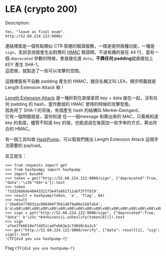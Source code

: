 # LEA (crypto 200)

Description:
```
Yes, "leave as final exam".
http://52.68.224.122:9000/
```

連結裡面是一個有點類似 CTR 那題的驗證服務，一樣是提供兩種功能，一種是 `sign`，丟訊息他就會生出對應的 [HMAC](https://en.wikipedia.org/wiki/Hash-based_message_authentication_code) 驗證碼，不過有趣的是在 44 行，當有一個 `deprecated` 參數的時候，會直接吃進 `data`，**不靠任何 padding**就直接加上 KEY 產生 SHA-1。<br>
這麼做，就製造了一些可以攻擊的空間。

這題裡面有不自動 padding 產生的 HMAC，題目名稱又叫 LEA，開宗明義就是 Length Extension Attack 嘛！

[Length Extension Attack](https://en.wikipedia.org/wiki/Length_extension_attack) 是一種針對在直接拿把 key + data 接在一起，沒有任何 padding 的 hash，當作脆弱的 HMAC 使用的時候的攻擊型態。<br>
因為用了 SHA-1 的背後，有個產生 hash 的結構叫 Merkle–Damgard，<br>
它有一個問題就是，當你知道 任一一個message 和算出來的 MAC，只需再知道 key 的長度，儘管不知道 key 的值，也能透過在後面加一些字串的方式，算出符合的 HMAC。

有一個工具叫做 [HashPump](https://github.com/bwall/HashPump)，可以幫我們推出 Length Extension Attack 這個手法需要的 payload。

反正就生：

```
>>> from requests import get
>>> from hashpumpy import hashpump
>>> import base64
>>> token = get("http://52.68.224.122:9000/sign", {"deprecated":True, "data":'\x36'*64+'a'}).text
>>> token
'71d326b6de4844332173e4fa661712abf37ffd19'
>>> result = hashpump(token, 'a', 'flag', 64)
>>> result
('5be054779031ac988404f7bb14679a00e1b8fab4', b'a\x80\x00\x00\x00\x00\x00\x00\x00\x00\x00\x00\x00\x00\x00\x00\x00\x00\x00\x00\x00\x00\x00\x00\x00\x00\x00\x00\x00\x00\x00\x00\x00\x00\x00\x00\x00\x00\x00\x00\x00\x00\x00\x00\x00\x00\x00\x00\x00\x00\x00\x00\x00\x00\x00\x00\x00\x00\x00\x00\x00\x00\x02\x08flag')
>>> sign = get("http://52.68.224.122:9000/sign", {"deprecated":True, "data": b'\x5c'*64+binascii.unhexlify(token[0])}).text
>>> sign
'a7ee3fb6b18e7fdd51cadfeb63e2c7d0d0c6a3c5'
>>> get("http://52.68.224.122:9000/verify", {"data": result[1], "sig": sign}).text
'CTF{did you use hashpump~?}'
```

Flag `CTF{did you use hashpump~?}`
